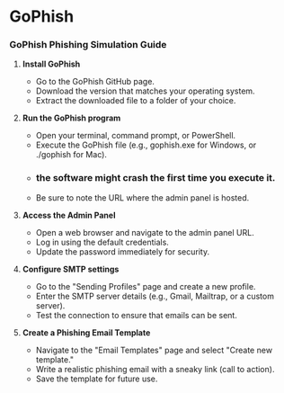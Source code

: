 # GoPhish

### GoPhish Phishing Simulation Guide

1.  **Install GoPhish**
    -   Go to the GoPhish GitHub page.
    -   Download the version that matches your operating system.
    -   Extract the downloaded file to a folder of your choice.

2.  **Run the GoPhish program**
    -   Open your terminal, command prompt, or PowerShell.
    -   Execute the GoPhish file (e.g., gophish.exe for Windows, or ./gophish for Mac).
    -   ### the software might crash the first time you execute it.
    -   Be sure to note the URL where the admin panel is hosted.

3.  **Access the Admin Panel**
    -   Open a web browser and navigate to the admin panel URL.
    -   Log in using the default credentials.
    -   Update the password immediately for security.

4.  **Configure SMTP settings**
    -   Go to the "Sending Profiles" page and create a new profile.
    -   Enter the SMTP server details (e.g., Gmail, Mailtrap, or a custom server).
    -   Test the connection to ensure that emails can be sent.

5.  **Create a Phishing Email Template**
    -   Navigate to the "Email Templates" page and select "Create new template."
    -   Write a realistic phishing email with a sneaky link (call to action).
    -   Save the template for future use.

6.  **Create a Fake Landing Page**
    -   Go to the "Landing Page" tab and create a new page.
    -   Import a login page to make it look credible.
    -   Enable "credential capture" to log any credentials entered by users.

7.  **Add Targeted Users**
    -   Go to "Users and Groups" and create a new group.
    -   Add test users by entering their email addresses.
    -   Save the group for later use in the campaign.

8.  **Initiate the Campaign**
    -   Navigate to "Campaigns" and select "Create new campaign."
    -   Choose the email template, landing page, sending profile, and user group.
    -   Set the launch time and start the campaign.

9.  **Monitor Campaign Results**
    -   Watch the dashboard to check your campaign's performance.
    -   Analyze metrics like email open rates, link clicks, and entered credentials.
    -   Note the users who fell for the campaign.

10. **Provide Training**
    -   Download the results from your campaign.
    -   Contact those who failed and teach them what to look for.
    -   Repeat simulations down the line to see who has learned from their mistakes.
    
